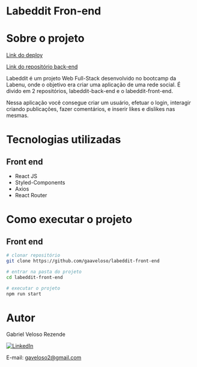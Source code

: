 # Labeddit Fron-end

# Sobre o projeto

[Link do deploy](https://veloso-labeddit.surge.sh)

[Link do repositório back-end](https://github.com/gaaveloso/labeddit-back-end/)

Labeddit é um projeto Web Full-Stack desenvolvido no bootcamp da Labenu, onde o objetivo era criar uma aplicação de uma rede social. É divido em 2 repositórios, labeddit-back-end e o labeddit-front-end.

Nessa aplicação você consegue criar um usuário, efetuar o login, interagir  criando publicações, fazer comentários, e inserir likes e dislikes nas mesmas.

# Tecnologias utilizadas
## Front end
- React JS
- Styled-Components
- Axios
- React Router


# Como executar o projeto

## Front end

```bash
# clonar repositório
git clone https://github.com/gaaveloso/labeddit-front-end

# entrar na pasta do projeto
cd labeddit-front-end

# executar o projeto
npm run start
```

# Autor

Gabriel Veloso Rezende

[![LinkedIn](https://img.shields.io/badge/LinkedIn-0077B5?style=for-the-badge&logo=linkedin&logoColor=white)](https://www.linkedin.com/in/gaveloso/)

E-mail: gaveloso2@gmail.com
